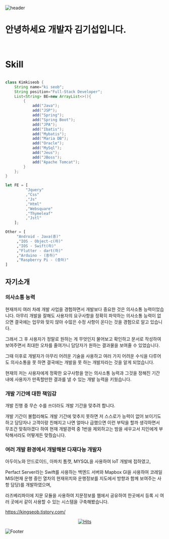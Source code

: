 ![header](https://capsule-render.vercel.app/api?type=waving&color=white&height=200&section=header&text=&fontSize=0)

<H1> 안녕하세요 개발자 김기섭입니다. </H1>
<br>

# Skill
```java

class Kimkiseob {
	String name="ki seob";
	String position="Full-Stack Developer";
	List<String> BE=new ArrayList<>(){
		{
			add("Java");
			add("JSP");
			add("Spring");
			add("Spring Boot");
			add("JPA");
			add("Ibatis");
			add("Mybatis");
			add("Maria DB");
			add("Oracle");
			add("MySql");
			add("Jeus");
			add("JBoss");
			add("Apache Tomcat");
		}
	};
}
```

```javaScript
let FE = [
         "Jquery"
         ,"Css"
         ,"Js"
         ,"Html"
         ,"Websquare"
         ,"Thymeleaf"
         ,"Jstl"
	];
```

```python
Other = [
     "Android - Java(중)"
     ,"IOS - Object-c(하)"
     ,"IOS - Swift(하)"
     ,"Flutter - dart(하)"
     ,"Arduino - (중하)"
     ,"Raspberry Pi - (중하)"
] 
```
## 자기소개 

### 의사소통 능력
현재까지 여러 차례 개발 사업을 경험하면서 개발보다 중요한 것은 의사소통 능력이었습니다.
아무리 개발을 잘해도 사용자의 요구사항을 정확히 파악하는 의사소통 능력이 없으면 결국에는 업무와 맞지 않아 수많은 수정 사항이 온다는 것을 경험으로 알고 있습니다.

그래서 그 후 사용자가 정말로 원하는 게 무엇인지 물어보고 확인하고 문서로 작성하여 보여주면서 최대한 오차를 줄여가니 담당자가 원하는 결과물을 보여줄 수 있었습니다.

그때 이후로 개발자가 아무리 어려운 기술을 사용하고 여러 가지 어려운 수식을 다루어도 의사소통을 못 하면 결국에는 개발을 못 하는 개발자라는 것을 알게 되었습니다.

현재의 저는 사용자에게 정확한 요구사항을 얻는 의사소통 능력과 그것을 정해진 기간 내에 사용자가 만족할만한 결과를 낼 수 있는 개발 능력을 키웠습니다.

### 개발 기간에 대한 책임감
개발 진행 중 무슨 수를 쓰더라도 개발 기간을 맞추려 합니다.

개발 기간이 불합리해도 개발 기간에 맞추지 못하면 저 스스로가 능력이 없어 보이기도 하고 담당자나 고객이랑 친해지고 나면 얼마나 급했으면 이런 부탁을 할까 생각하면서 무조건 맞춰야겠다 하여 현재 개발경력 중 1번을 제외하고는 밤을 새우고서 지인에게 부탁해서라도 어떻게든 맞췄습니다.

### 여러 개발 환경에서 개발해본 다재다능 개발자
아두이노와 안드로이드, 아파치 톰캣, MYSQL을 사용하여 IoT 개발에 접하였고,

Perfact Server라는 Swift를 사용하는 백엔드 서버와 Mapbox Gl을 사용하여 코레일 MIS(현재 운행 중인 열차의 현재위치와 운행정보를 지도에서 방향과 함께 보여주는 사항 담당)를 개발하였으며,

라즈베리파이에 지문 모듈을 사용하여 지문정보를 웹에서 공유하여 한곳에서 등록 시 여러 곳에서 같이 사용할 수 있는 시스템을 구축해봤습니다.


  
https://kingseob.tistory.com/

<div align=center>

[![Hits](https://hits.seeyoufarm.com/api/count/incr/badge.svg?url=https%3A%2F%2Fgithub.com%2Fkimkisum%2Fkimkisum&count_bg=%2379C83D&title_bg=%23555555&icon=&icon_color=%23E7E7E7&title=hits&edge_flat=false)](https://hits.seeyoufarm.com)

</div>

![Footer](https://capsule-render.vercel.app/api?type=waving&color=white&height=200&section=footer)
